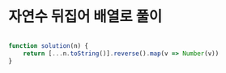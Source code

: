 # 자연수 뒤집어 배열로 풀이

```javascript

function solution(n) {
    return [...n.toString()].reverse().map(v => Number(v))
}


```